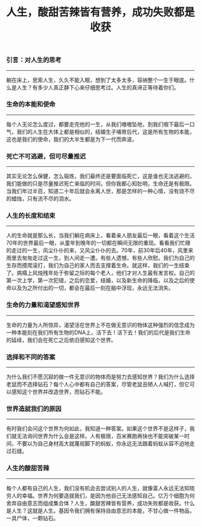 ﻿---
layout: post
title: "人生，酸甜苦辣皆有营养，成功失败都是收获"
categories: misc
---
### 引言：对人生的思考

---

躺在床上，思索人生，久久不能入眠，想到了太多太多，容纳整个一生于眼底。什么是人生？有多少人真正静下心来仔细思考过。人生的真谛正等待着你们。

### 生命的本能和使命

---

每个人无论怎么度过，都要走完他的一生，从我们嗷嗷坠地，到我们咽下最后一口气，我们的人生在大体上都是相似的，结婚生子哺育后代，这是所有生物的本能，这也是我们的使命，我们的大半生都是为下一代而奔波。

### 死亡不可逃避，但可尽量推迟

---

其实无论怎么保健，怎么锻炼，我们最终还是要面临死亡，这是谁也无法逃避的。我们能做的只是尽量推迟死亡来临的时间，但你我都心知肚明，生命还是有极限。当我们年过半百，知道二十年后就会永离人世，那是怎样的一种心情，没有烧不尽的蜡烛，只有流不尽的泪水。

### 人生的长度和结束

---

人的生命就是那么长，当我们躺在病床上，看着亲人朋友最后一眼，看着这个生活70年的世界最后一眼，从童年到晚年的一切都在瞬间无限的重现。看看我们忙碌的走过的一生，风尘仆仆的来，又风尘仆仆的去。70年，前30年后40年，风里来雨里去匆匆走过这一生，到人间走一遭。有些人遗憾，有些人欣慰。我们为自己的生存而摸爬滚打，我们为自己的家人而去支撑着生命。就这样，我们的一生结束了。病榻上风烛残年处于弥留之际的每个老人，他们才对人生最有发言权。自己的第一次上学，第一次犯错，之后的恋爱，结婚，以及新生命的降临，以及之后的使命以及为之所付出的一切，都会在最后一刻在脑中浮现，永远无法消失。

### 生命的力量和渴望感知世界

---

生命的力量为人所惊异，渴望活在世界上不在做无意识的物体这种强烈的信念成为一种本能刻在我们所有生物的DNA上，活下去！活下去！我们的后代是我们生命的延续，我们会在死亡之后依旧感知这个世界。

### 选择和不同的答案

---

为什么我们不愿沉寂的做一件无意识的物体而是努力去感知世界？我们为什么选择老鼠而不选择钻石？每个人心中都有自己的答案，尽管老鼠丑陋人人喊打，但它可以感知这个世界并改造世界，而钻石不能。

### 世界造就我们的原因

---

有时我们会问这个世界为何如此，我知道一种答案。如果这个世界不是这样子，我们就无法询问世界为什么会是这样。人有极限，百米赛跑再快也不能突破某一时间，不要以为自己身材高大就蔑视脚下的蚂蚁，你永远无法跟着蚂蚁从容不迫地走过石缝。

### 人生的酸甜苦辣

---

每个人都有自己的人生，我们没有机会去尝试别人的人生，就像富人永远无法知晓穷人的幸福。世界为何要造就我们，是因为他自己无法感知自己。亿万个细胞为何舍弃自由意志而组成集合体？人生，酸甜苦辣皆有营养，成功失败都是收获。什么是人生？这就是人生。基因令我们拥有保持自由意志的本能，不甘心做一件物品，一具尸体，一颗钻石。



